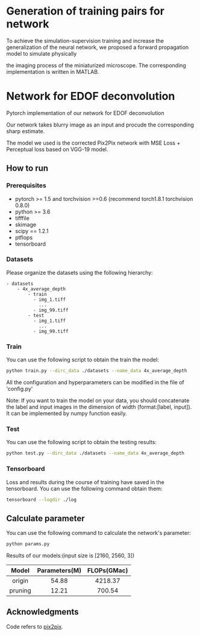 # Generation of training pairs for network

To achieve the simulation-supervision training and increase the generalization of the neural network, we proposed a forward propagation model to simulate physically 

the imaging process of the miniaturized microscope. The corresponding implementation is written in MATLAB.

# Network for EDOF deconvolution

Pytorch implementation of our network for EDOF deconvolution

Our network takes blurry image as an input and procude the corresponding sharp estimate. 

The model we used is the corrected Pix2Pix network with MSE Loss + Perceptual loss based on VGG-19 model.


## How to run

### Prerequisites
- pytorch >= 1.5 and torchvision >=0.6 (recommend torch1.8.1 torchvision 0.8.0)
- python >= 3.6
- tifffile
- skimage
- scipy == 1.2.1
- ptflops
- tensorboard


### Datasets
Please organize the datasets using the following hierarchy:
```
- datasets
    - 4x_average_depth
        - train
          - img_1.tiff
            ...
          - img_99.tiff
        - test
          - img_1.tiff
            ...
          - img_99.tiff
```


### Train
You can use the following script to obtain the train the model:
```bash
python train.py --dirc_data ./datasets --name_data 4x_average_depth
```

All the configuration and hyperparameters can be modified in the file of 'config.py'

Note:
If you want to train the model on your data, you should concatenate the label and input images in the dimension of width (format:[label, input]). It can be implemented by numpy function easily.


### Test
You can use the following script to obtain the testing results:
```bash
python test.py --dirc_data ./datasets --name_data 4x_average_depth
```


### Tensorboard
Loss and results during the course of training have saved in the tensorboard. You can use the following command obtain them:
 ```bash
tensorboard --logdir ./log
```


## Calculate parameter
You can use the following command to calculate the network's parameter:
```bash
python params.py
```

Results of our models:(input size is [2160, 2560, 3])

|  Model  |  Parameters(M)  | FLOPs(GMac) |
| :-----: | :-------------: | :---------: |
| origin  |      54.88      |   4218.37   |
| pruning |      12.21      |   700.54    |


## Acknowledgments
Code refers to [pix2pix](https://github.com/junyanz/pytorch-CycleGAN-and-pix2pix).
